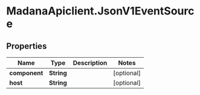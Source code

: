 # MadanaApiclient.JsonV1EventSource

## Properties

Name | Type | Description | Notes
------------ | ------------- | ------------- | -------------
**component** | **String** |  | [optional] 
**host** | **String** |  | [optional] 


